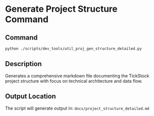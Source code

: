 # Generate Project Structure Command

## Command
```bash
python ./scripts/dev_tools/util_proj_gen_structure_detailed.py
```

## Description
Generates a comprehensive markdown file documenting the TickStock project structure with focus on technical architecture and data flow.

## Output Location
The script will generate output in: `docs/project_structure_detailed.md`